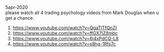 



5apr-2020    
please watch all 4 trading psychology videos from Mark Douglas when u get a chance.    
1) https://www.youtube.com/watch?v=QgaTlTfQnZI     
2) https://www.youtube.com/watch?v=ffGX7IZ8mbc     
3) https://www.youtube.com/watch?v=6i4xPdCQ-L8     
4) https://www.youtube.com/watch?v=s8hg-1Rfs7c     

